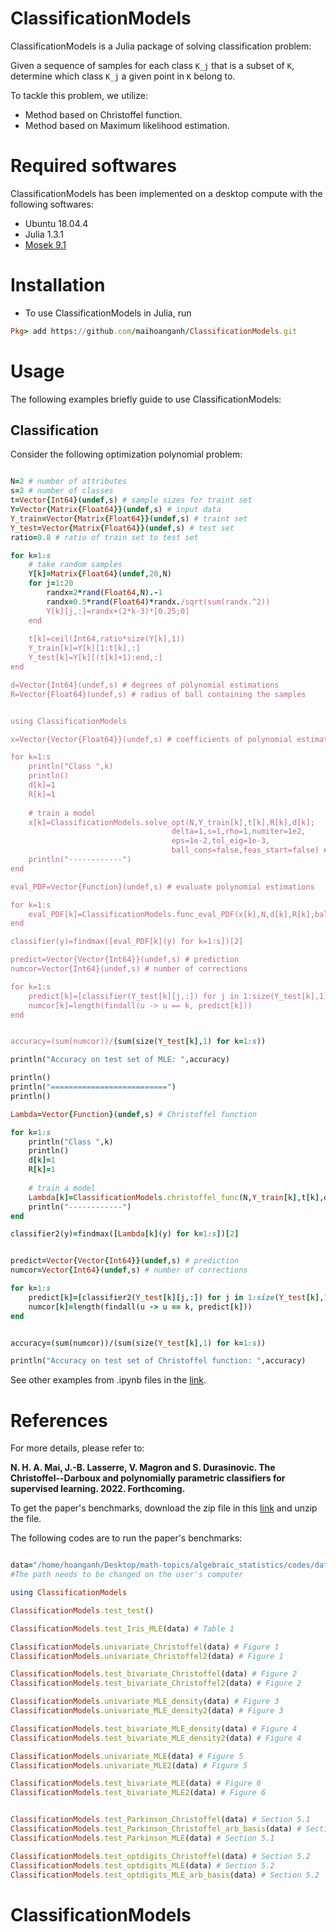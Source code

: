 # ClassificationModels
ClassificationModels is a Julia package of solving classification problem: 

Given a sequence of samples for each class ```K_j``` that is a subset of ```K```, determine which class ```K_j``` a given point in ```K``` belong to.

To tackle this problem, we utilize:
- Method based on Christoffel function.
- Method based on Maximum likelihood estimation. 


# Required softwares
ClassificationModels has been implemented on a desktop compute with the following softwares:
- Ubuntu 18.04.4
- Julia 1.3.1
- [Mosek 9.1](https://www.mosek.com)


# Installation
- To use ClassificationModels in Julia, run
```ruby
Pkg> add https://github.com/maihoanganh/ClassificationModels.git
```

# Usage
The following examples briefly guide to use ClassificationModels:

## Classification
Consider the following optimization polynomial problem:
```ruby

N=2 # number of attributes
s=2 # number of classes
t=Vector{Int64}(undef,s) # sample sizes for traint set
Y=Vector{Matrix{Float64}}(undef,s) # input data
Y_train=Vector{Matrix{Float64}}(undef,s) # traint set
Y_test=Vector{Matrix{Float64}}(undef,s) # test set
ratio=0.8 # ratio of train set to test set

for k=1:s 
    # take random samples
    Y[k]=Matrix{Float64}(undef,20,N)
    for j=1:20
        randx=2*rand(Float64,N).-1
        randx=0.5*rand(Float64)*randx./sqrt(sum(randx.^2))
        Y[k][j,:]=randx+(2*k-3)*[0.25;0]
    end
    
    t[k]=ceil(Int64,ratio*size(Y[k],1))
    Y_train[k]=Y[k][1:t[k],:]
    Y_test[k]=Y[k][(t[k]+1):end,:]
end

d=Vector{Int64}(undef,s) # degrees of polynomial estimations
R=Vector{Float64}(undef,s) # radius of ball containing the samples


using ClassificationModels

x=Vector{Vector{Float64}}(undef,s) # coefficients of polynomial estimations

for k=1:s
    println("Class ",k)
    println()
    d[k]=1
    R[k]=1
    
    # train a model
    x[k]=ClassificationModels.solve_opt(N,Y_train[k],t[k],R[k],d[k];
                                    delta=1,s=1,rho=1,numiter=1e2,
                                    eps=1e-2,tol_eig=1e-3,
                                    ball_cons=false,feas_start=false) # Maximum likelihood estimation
    println("------------")
end

eval_PDF=Vector{Function}(undef,s) # evaluate polynomial estimations

for k=1:s
    eval_PDF[k]=ClassificationModels.func_eval_PDF(x[k],N,d[k],R[k],ball_cons=false)
end

classifier(y)=findmax([eval_PDF[k](y) for k=1:s])[2]

predict=Vector{Vector{Int64}}(undef,s) # prediction
numcor=Vector{Int64}(undef,s) # number of corrections

for k=1:s
    predict[k]=[classifier(Y_test[k][j,:]) for j in 1:size(Y_test[k],1)]
    numcor[k]=length(findall(u -> u == k, predict[k]))
end


accuracy=(sum(numcor))/(sum(size(Y_test[k],1) for k=1:s))

println("Accuracy on test set of MLE: ",accuracy)

println()
println("==========================")
println()

Lambda=Vector{Function}(undef,s) # Christoffel function

for k=1:s
    println("Class ",k)
    println()
    d[k]=1
    R[k]=1
    
    # train a model
    Lambda[k]=ClassificationModels.christoffel_func(N,Y_train[k],t[k],d[k],eps=0.0)
    println("------------")
end

classifier2(y)=findmax([Lambda[k](y) for k=1:s])[2]


predict=Vector{Vector{Int64}}(undef,s) # prediction
numcor=Vector{Int64}(undef,s) # number of corrections

for k=1:s
    predict[k]=[classifier2(Y_test[k][j,:]) for j in 1:size(Y_test[k],1)]
    numcor[k]=length(findall(u -> u == k, predict[k]))
end


accuracy=(sum(numcor))/(sum(size(Y_test[k],1) for k=1:s))

println("Accuracy on test set of Christoffel function: ",accuracy)
```

See other examples from .ipynb files in the [link](https://github.com/maihoanganh/ClassificationModels/tree/main/test).


# References
For more details, please refer to:

**N. H. A. Mai, J.-B. Lasserre, V. Magron and S. Durasinovic. The Christoffel--Darboux and polynomially parametric classifiers for supervised learning. 2022. Forthcoming.**

To get the paper's benchmarks, download the zip file in this [link](https://drive.google.com/file/d/14yxm858LhCMkTCZopNlGDkqrUgMiJYwP/view?usp=sharing) and unzip the file.

The following codes are to run the paper's benchmarks:
```ruby

data="/home/hoanganh/Desktop/math-topics/algebraic_statistics/codes/datasets" # path of data 
#The path needs to be changed on the user's computer

using ClassificationModels

ClassificationModels.test_test()

ClassificationModels.test_Iris_MLE(data) # Table 1

ClassificationModels.univariate_Christoffel(data) # Figure 1
ClassificationModels.univariate_Christoffel2(data) # Figure 1

ClassificationModels.test_bivariate_Christoffel(data) # Figure 2
ClassificationModels.test_bivariate_Christoffel2(data) # Figure 2

ClassificationModels.univariate_MLE_density(data) # Figure 3
ClassificationModels.univariate_MLE_density2(data) # Figure 3

ClassificationModels.test_bivariate_MLE_density(data) # Figure 4
ClassificationModels.test_bivariate_MLE_density2(data) # Figure 4

ClassificationModels.univariate_MLE(data) # Figure 5
ClassificationModels.univariate_MLE2(data) # Figure 5

ClassificationModels.test_bivariate_MLE(data) # Figure 6
ClassificationModels.test_bivariate_MLE2(data) # Figure 6


ClassificationModels.test_Parkinson_Christoffel(data) # Section 5.1
ClassificationModels.test_Parkinson_Christoffel_arb_basis(data) # Section 5.1
ClassificationModels.test_Parkinson_MLE(data) # Section 5.1

ClassificationModels.test_optdigits_Christoffel(data) # Section 5.2
ClassificationModels.test_optdigits_MLE(data) # Section 5.2
ClassificationModels.test_optdigits_MLE_arb_basis(data) # Section 5.2
```
# ClassificationModels
